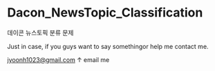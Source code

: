 # Dacon_NewsTopic_Classification

데이콘 뉴스토픽 분류 문제

Just in case, if you guys want to say somethingor help me contact me.

jyoonh1023@gmail.com
↑ email me
